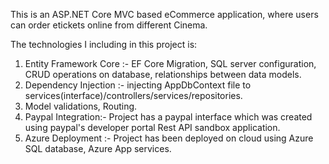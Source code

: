 This is an ASP.NET Core MVC based eCommerce application, where users can order etickets online from different Cinema.

The technologies I including in this project is:

1. Entity Framework Core :- EF Core Migration, SQL server configuration, CRUD operations on database, relationships between data models.
2. Dependency Injection :- injecting AppDbContext file to services(interface)/controllers/services/repositories.
3. Model validations, Routing.
4. Paypal Integration:- Project has a paypal interface which was created using paypal's developer portal Rest API sandbox application.
5. Azure Deployment :- Project has been deployed on cloud using Azure SQL database, Azure App services.

